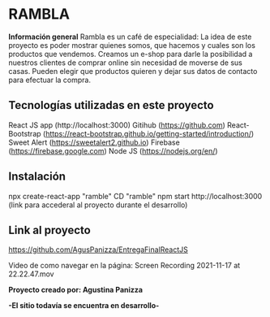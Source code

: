 # RAMBLA  

**Información general**
Rambla es un café de especialidad:
La idea de este proyecto es poder mostrar quienes somos, que hacemos y cuales son los productos que vendemos. 
Creamos un e-shop para darle la posibilidad a nuestros clientes de comprar online sin necesidad de moverse de sus casas. Pueden elegir que productos quieren y dejar sus datos de contacto para efectuar la compra. 

## Tecnologías utilizadas en este proyecto
React JS app (http://localhost:3000)
Gitihub (https://github.com)
React-Bootstrap (https://react-bootstrap.github.io/getting-started/introduction/)
Sweet Alert (https://sweetalert2.github.io)
Firebase (https://firebase.google.com)
Node JS (https://nodejs.org/en/)

## Instalación 
npx create-react-app "ramble"
CD "ramble"
npm start
http://localhost:3000 (link para accederal al proyecto durante el desarrollo)

## Link al proyecto
https://github.com/AgusPanizza/EntregaFinalReactJS

Video de como navegar en la página:
Screen Recording 2021-11-17 at 22.22.47.mov

**Proyecto creado por: Agustina Panizza**

**-El sitio todavía se encuentra en desarrollo-**



